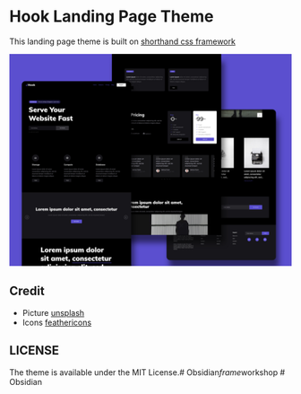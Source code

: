 # Hook Landing Page Theme

This landing page theme is built on [shorthand css framework](https://github.com/shorthandcss/shorthand)

![preview](/preview.jpg)

## Credit

* Picture [unsplash](https://unsplash.com)
* Icons [feathericons](https://feathericons.com)

## LICENSE

The theme is available under the MIT License.#   O b s i d i a n _ f r a m e _ w o r k s h o p 
 
 #   O b s i d i a n 
 
 